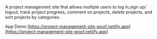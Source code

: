 A project management site that allows multiple users to log in,sign up/ logout, track project progress, comment on projects, delete projects, and sort projects by categories.

App Demo [https://project-management-site-woof.netlify.app](https://project-management-site-woof.netlify.app)
